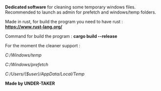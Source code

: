 **Dedicated software** for cleaning some temporary windows files.
Recommended to launch as admin for prefetch and windows/temp folders.

Made in rust, for build the program you need to have rust : 
**https://www.rust-lang.org/**

Command for build the program : 
**cargo build --release**

For the moment the cleaner support : 

*C:/Windows/temp*

*C:/Windows/prefetch*

*C:/Users/{$user}/AppData/Local/Temp*

**Made by UNDER-TAKER**
